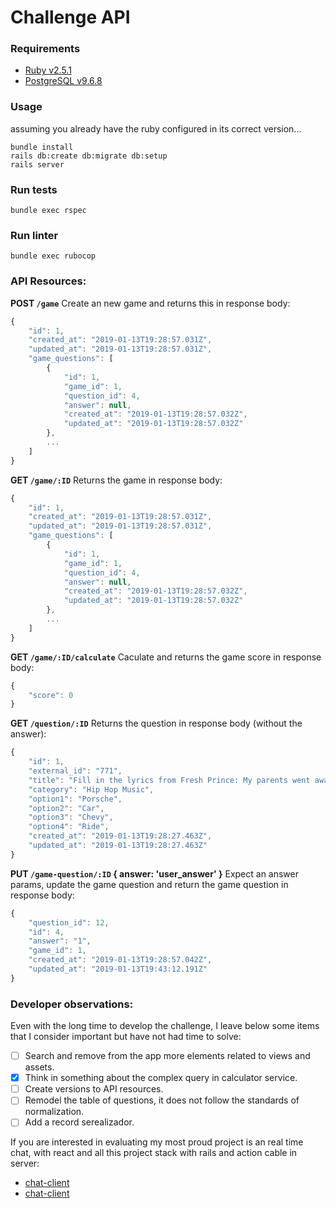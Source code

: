 # Challenge API

### Requirements
- [Ruby v2.5.1](https://www.ruby-lang.org/en/news/2018/03/28/ruby-2-5-1-released/)
- [PostgreSQL v9.6.8](https://www.postgresql.org)

### Usage
assuming you already have the ruby configured in its correct version...
````
bundle install
rails db:create db:migrate db:setup
rails server
````

### Run tests
````
bundle exec rspec
````
### Run linter
```
bundle exec rubocop
```

### API Resources:

**POST `/game`**
Create an new game and returns this in response body:
````js
{
    "id": 1,
    "created_at": "2019-01-13T19:28:57.031Z",
    "updated_at": "2019-01-13T19:28:57.031Z",
    "game_questions": [
        {
            "id": 1,
            "game_id": 1,
            "question_id": 4,
            "answer": null,
            "created_at": "2019-01-13T19:28:57.032Z",
            "updated_at": "2019-01-13T19:28:57.032Z"
        },
        ...
    ]
}
````

**GET `/game/:ID`**
Returns the game in response body:
````js
{
    "id": 1,
    "created_at": "2019-01-13T19:28:57.031Z",
    "updated_at": "2019-01-13T19:28:57.031Z",
    "game_questions": [
        {
            "id": 1,
            "game_id": 1,
            "question_id": 4,
            "answer": null,
            "created_at": "2019-01-13T19:28:57.032Z",
            "updated_at": "2019-01-13T19:28:57.032Z"
        },
        ...
    ]
}
````

**GET `/game/:ID/calculate`**
Caculate and returns the game score in response body:
````js
{
    "score": 0
}
````

**GET `/question/:ID`**
Returns the question in response body (without the answer):
````js
{
    "id": 1,
    "external_id": "771",
    "title": "Fill in the lyrics from Fresh Prince: My parents went away....",
    "category": "Hip Hop Music",
    "option1": "Porsche",
    "option2": "Car",
    "option3": "Chevy",
    "option4": "Ride",
    "created_at": "2019-01-13T19:28:27.463Z",
    "updated_at": "2019-01-13T19:28:27.463Z"
}
````

**PUT `/game-question/:ID` { answer: 'user_answer' }**
Expect an answer params, update the game question and return the game question in response body:
````js
{
    "question_id": 12,
    "id": 4,
    "answer": "1",
    "game_id": 1,
    "created_at": "2019-01-13T19:28:57.042Z",
    "updated_at": "2019-01-13T19:43:12.191Z"
}
````

### Developer observations:
Even with the long time to develop the challenge, I leave below some items that
I consider important but have not had time to solve:
- [ ] Search and remove from the app more elements related to views and assets.
- [x] Think in something about the complex query in calculator service.
- [ ] Create versions to API resources.
- [ ] Remodel the table of questions, it does not follow the standards of normalization.
- [ ] Add a record serealizador.

If you are interested in evaluating my most proud project is an real time chat,
with react and all this project stack with rails and action cable in server:

- [chat-client](https://github.com/tunnes/chat-client)
- [chat-client](https://github.com/tunnes/chat-server)